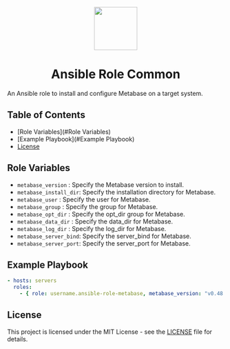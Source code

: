<p align="center"> <img src="https://user-images.githubusercontent.com/50652676/62451340-ba925480-b78b-11e9-99f0-13a8a9cc0afa.png" width="100" height="100"></p>

<h1 align="center">
    Ansible Role Common
</h1>
An Ansible role to install and configure Metabase on a target system.

## Table of Contents
- [Role Variables](#Role Variables)
- [Example Playbook](#Example Playbook)
- [License](#license)

## Role Variables

- `metabase_version`    : Specify the Metabase version to install.
- `metabase_install_dir`: Specify the installation directory for Metabase.
- `metabase_user`       : Specify the user for Metabase.
- `metabase_group`      : Specify the group for Metabase.
- `metabase_opt_dir`    : Specify the opt_dir group for Metabase.
- `metabase_data_dir`   : Specify the data_dir for Metabase.
- `metabase_log_dir`    : Specify the log_dir for Metabase.
- `metabase_server_bind`: Specify the server_bind for Metabase.
- `metabase_server_port`: Specify the server_port for Metabase.

## Example Playbook

```yaml
- hosts: servers
  roles:
    - { role: username.ansible-role-metabase, metabase_version: "v0.48.0" }

```
## License
This project is licensed under the MIT License - see the [LICENSE](https://github.com/cypik/ansible-role-metabase/blob/master/LICENSE) file for details.
